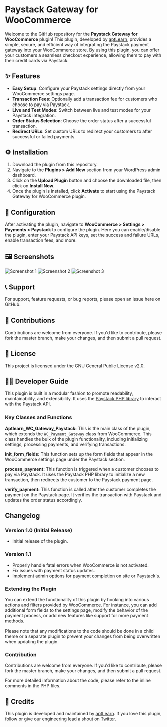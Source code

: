 # Paystack Gateway for WooCommerce

Welcome to the GitHub repository for the **Paystack Gateway for WooCommerce** plugin! This plugin, developed by [aptLearn](https://aptlearn.io/), provides a simple, secure, and efficient way of integrating the Paystack payment gateway into your WooCommerce store. By using this plugin, you can offer your customers a seamless checkout experience, allowing them to pay with their credit cards via Paystack.

## :sparkles: Features

- **Easy Setup**: Configure your Paystack settings directly from your WooCommerce settings page.
- **Transaction Fees**: Optionally add a transaction fee for customers who choose to pay via Paystack.
- **Live and Test Modes**: Switch between live and test modes for your Paystack integration.
- **Order Status Selection**: Choose the order status after a successful transaction.
- **Redirect URLs**: Set custom URLs to redirect your customers to after successful or failed payments.

## :gear: Installation

1. Download the plugin from this repository.
2. Navigate to the **Plugins > Add New** section from your WordPress admin dashboard.
3. Click on the **Upload Plugin** button and choose the downloaded file, then click on **Install Now**.
4. Once the plugin is installed, click **Activate** to start using the Paystack Gateway for WooCommerce plugin.

## :wrench: Configuration

After activating the plugin, navigate to **WooCommerce > Settings > Payments > Paystack** to configure the plugin. Here you can enable/disable the plugin, enter your Paystack API keys, set the success and failure URLs, enable transaction fees, and more.

## :framed_picture: Screenshots

![Screenshot 1](https://aptlearn.io/wp-content/uploads/2023/08/Screenshot-2023-08-11-at-1.35.19-AM.png)
![Screenshot 2](https://aptlearn.io/wp-content/uploads/2023/08/Screenshot-2023-08-08-at-10.39.27-PM.png)
![Screenshot 3](https://aptlearn.io/wp-content/uploads/2023/08/Screenshot-2023-08-08-at-10.40.08-PM.png)

## :telephone_receiver: Support

For support, feature requests, or bug reports, please open an issue here on GitHub.

## :handshake: Contributions

Contributions are welcome from everyone. If you'd like to contribute, please fork the master branch, make your changes, and then submit a pull request.

## :scroll: License

This project is licensed under the GNU General Public License v2.0.

## :man_technologist: Developer Guide

This plugin is built in a modular fashion to promote readability, maintainability, and extensibility. It uses the [Paystack PHP library](https://github.com/Yabacon/paystack-php) to interact with the Paystack API.

### Key Classes and Functions

**Aptlearn_WC_Gateway_Paystack:** This is the main class of the plugin, which extends the `WC_Payment_Gateway` class from WooCommerce. This class handles the bulk of the plugin functionality, including initializing settings, processing payments, and verifying transactions.

**init_form_fields:** This function sets up the form fields that appear in the WooCommerce settings page under the Paystack section.

**process_payment:** This function is triggered when a customer chooses to pay via Paystack. It uses the Paystack PHP library to initialize a new transaction, then redirects the customer to the Paystack payment page.

**verify_payment:** This function is called after the customer completes the payment on the Paystack page. It verifies the transaction with Paystack and updates the order status accordingly.

## Changelog

### Version 1.0 (Initial Release)
- Initial release of the plugin.

### Version 1.1
- Properly handle fatal errors when WooCommerce is not activated.
- Fix issues with payment status updates.
- Implement admin options for payment completion on site or Paystack's.

### Extending the Plugin

You can extend the functionality of this plugin by hooking into various actions and filters provided by WooCommerce. For instance, you can add additional form fields to the settings page, modify the behavior of the payment process, or add new features like support for more payment methods.

Please note that any modifications to the code should be done in a child theme or a separate plugin to prevent your changes from being overwritten when updating the plugin.

### Contribution

Contributions are welcome from everyone. If you'd like to contribute, please fork the master branch, make your changes, and then submit a pull request.

For more detailed information about the code, please refer to the inline comments in the PHP files.

## :clap: Credits

This plugin is developed and maintained by [aptLearn](https://aptlearn.io/). If you love this plugin, follow or give our engineering lead a shout on [Twitter](https://twitter.com/kynsofficial).
